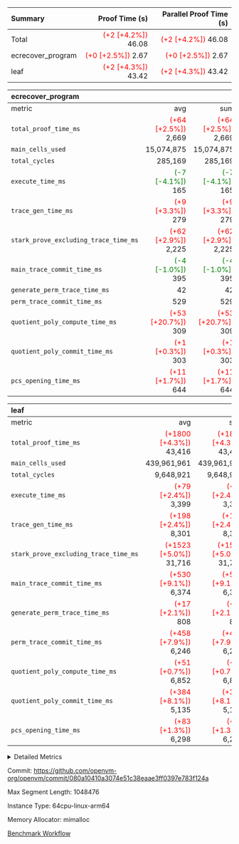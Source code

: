 | Summary | Proof Time (s) | Parallel Proof Time (s) |
|:---|---:|---:|
| Total | <span style='color: red'>(+2 [+4.2%])</span> 46.08 | <span style='color: red'>(+2 [+4.2%])</span> 46.08 |
| ecrecover_program | <span style='color: red'>(+0 [+2.5%])</span> 2.67 | <span style='color: red'>(+0 [+2.5%])</span> 2.67 |
| leaf | <span style='color: red'>(+2 [+4.3%])</span> 43.42 | <span style='color: red'>(+2 [+4.3%])</span> 43.42 |


| ecrecover_program |||||
|:---|---:|---:|---:|---:|
|metric|avg|sum|max|min|
| `total_proof_time_ms ` | <span style='color: red'>(+64 [+2.5%])</span> 2,669 | <span style='color: red'>(+64 [+2.5%])</span> 2,669 | <span style='color: red'>(+64 [+2.5%])</span> 2,669 | <span style='color: red'>(+64 [+2.5%])</span> 2,669 |
| `main_cells_used     ` |  15,074,875 |  15,074,875 |  15,074,875 |  15,074,875 |
| `total_cycles        ` |  285,169 |  285,169 |  285,169 |  285,169 |
| `execute_time_ms     ` | <span style='color: green'>(-7 [-4.1%])</span> 165 | <span style='color: green'>(-7 [-4.1%])</span> 165 | <span style='color: green'>(-7 [-4.1%])</span> 165 | <span style='color: green'>(-7 [-4.1%])</span> 165 |
| `trace_gen_time_ms   ` | <span style='color: red'>(+9 [+3.3%])</span> 279 | <span style='color: red'>(+9 [+3.3%])</span> 279 | <span style='color: red'>(+9 [+3.3%])</span> 279 | <span style='color: red'>(+9 [+3.3%])</span> 279 |
| `stark_prove_excluding_trace_time_ms` | <span style='color: red'>(+62 [+2.9%])</span> 2,225 | <span style='color: red'>(+62 [+2.9%])</span> 2,225 | <span style='color: red'>(+62 [+2.9%])</span> 2,225 | <span style='color: red'>(+62 [+2.9%])</span> 2,225 |
| `main_trace_commit_time_ms` | <span style='color: green'>(-4 [-1.0%])</span> 395 | <span style='color: green'>(-4 [-1.0%])</span> 395 | <span style='color: green'>(-4 [-1.0%])</span> 395 | <span style='color: green'>(-4 [-1.0%])</span> 395 |
| `generate_perm_trace_time_ms` |  42 |  42 |  42 |  42 |
| `perm_trace_commit_time_ms` |  529 |  529 |  529 |  529 |
| `quotient_poly_compute_time_ms` | <span style='color: red'>(+53 [+20.7%])</span> 309 | <span style='color: red'>(+53 [+20.7%])</span> 309 | <span style='color: red'>(+53 [+20.7%])</span> 309 | <span style='color: red'>(+53 [+20.7%])</span> 309 |
| `quotient_poly_commit_time_ms` | <span style='color: red'>(+1 [+0.3%])</span> 303 | <span style='color: red'>(+1 [+0.3%])</span> 303 | <span style='color: red'>(+1 [+0.3%])</span> 303 | <span style='color: red'>(+1 [+0.3%])</span> 303 |
| `pcs_opening_time_ms ` | <span style='color: red'>(+11 [+1.7%])</span> 644 | <span style='color: red'>(+11 [+1.7%])</span> 644 | <span style='color: red'>(+11 [+1.7%])</span> 644 | <span style='color: red'>(+11 [+1.7%])</span> 644 |

| leaf |||||
|:---|---:|---:|---:|---:|
|metric|avg|sum|max|min|
| `total_proof_time_ms ` | <span style='color: red'>(+1800 [+4.3%])</span> 43,416 | <span style='color: red'>(+1800 [+4.3%])</span> 43,416 | <span style='color: red'>(+1800 [+4.3%])</span> 43,416 | <span style='color: red'>(+1800 [+4.3%])</span> 43,416 |
| `main_cells_used     ` |  439,961,961 |  439,961,961 |  439,961,961 |  439,961,961 |
| `total_cycles        ` |  9,648,921 |  9,648,921 |  9,648,921 |  9,648,921 |
| `execute_time_ms     ` | <span style='color: red'>(+79 [+2.4%])</span> 3,399 | <span style='color: red'>(+79 [+2.4%])</span> 3,399 | <span style='color: red'>(+79 [+2.4%])</span> 3,399 | <span style='color: red'>(+79 [+2.4%])</span> 3,399 |
| `trace_gen_time_ms   ` | <span style='color: red'>(+198 [+2.4%])</span> 8,301 | <span style='color: red'>(+198 [+2.4%])</span> 8,301 | <span style='color: red'>(+198 [+2.4%])</span> 8,301 | <span style='color: red'>(+198 [+2.4%])</span> 8,301 |
| `stark_prove_excluding_trace_time_ms` | <span style='color: red'>(+1523 [+5.0%])</span> 31,716 | <span style='color: red'>(+1523 [+5.0%])</span> 31,716 | <span style='color: red'>(+1523 [+5.0%])</span> 31,716 | <span style='color: red'>(+1523 [+5.0%])</span> 31,716 |
| `main_trace_commit_time_ms` | <span style='color: red'>(+530 [+9.1%])</span> 6,374 | <span style='color: red'>(+530 [+9.1%])</span> 6,374 | <span style='color: red'>(+530 [+9.1%])</span> 6,374 | <span style='color: red'>(+530 [+9.1%])</span> 6,374 |
| `generate_perm_trace_time_ms` | <span style='color: red'>(+17 [+2.1%])</span> 808 | <span style='color: red'>(+17 [+2.1%])</span> 808 | <span style='color: red'>(+17 [+2.1%])</span> 808 | <span style='color: red'>(+17 [+2.1%])</span> 808 |
| `perm_trace_commit_time_ms` | <span style='color: red'>(+458 [+7.9%])</span> 6,246 | <span style='color: red'>(+458 [+7.9%])</span> 6,246 | <span style='color: red'>(+458 [+7.9%])</span> 6,246 | <span style='color: red'>(+458 [+7.9%])</span> 6,246 |
| `quotient_poly_compute_time_ms` | <span style='color: red'>(+51 [+0.7%])</span> 6,852 | <span style='color: red'>(+51 [+0.7%])</span> 6,852 | <span style='color: red'>(+51 [+0.7%])</span> 6,852 | <span style='color: red'>(+51 [+0.7%])</span> 6,852 |
| `quotient_poly_commit_time_ms` | <span style='color: red'>(+384 [+8.1%])</span> 5,135 | <span style='color: red'>(+384 [+8.1%])</span> 5,135 | <span style='color: red'>(+384 [+8.1%])</span> 5,135 | <span style='color: red'>(+384 [+8.1%])</span> 5,135 |
| `pcs_opening_time_ms ` | <span style='color: red'>(+83 [+1.3%])</span> 6,298 | <span style='color: red'>(+83 [+1.3%])</span> 6,298 | <span style='color: red'>(+83 [+1.3%])</span> 6,298 | <span style='color: red'>(+83 [+1.3%])</span> 6,298 |



<details>
<summary>Detailed Metrics</summary>

| group | num_segments | keygen_time_ms | commit_exe_time_ms |
| --- | --- | --- | --- |
| ecrecover_program | 1 | 1,167 | 10 | 

| group | air_name | quotient_deg | interactions | constraints |
| --- | --- | --- | --- | --- |
| ecrecover_program | AccessAdapterAir<16> | 2 | 5 | 14 | 
| ecrecover_program | AccessAdapterAir<2> | 2 | 5 | 14 | 
| ecrecover_program | AccessAdapterAir<32> | 2 | 5 | 14 | 
| ecrecover_program | AccessAdapterAir<4> | 2 | 5 | 14 | 
| ecrecover_program | AccessAdapterAir<64> | 2 | 5 | 14 | 
| ecrecover_program | AccessAdapterAir<8> | 2 | 5 | 14 | 
| ecrecover_program | BitwiseOperationLookupAir<8> | 2 | 2 | 4 | 
| ecrecover_program | KeccakVmAir | 2 | 321 | 4,571 | 
| ecrecover_program | MemoryMerkleAir<8> | 2 | 4 | 40 | 
| ecrecover_program | PersistentBoundaryAir<8> | 2 | 3 | 6 | 
| ecrecover_program | PhantomAir | 2 | 3 | 5 | 
| ecrecover_program | Poseidon2PeripheryAir<BabyBearParameters>, 1> | 2 | 1 | 286 | 
| ecrecover_program | ProgramAir | 1 | 1 | 4 | 
| ecrecover_program | RangeTupleCheckerAir<2> | 1 | 1 | 4 | 
| ecrecover_program | VariableRangeCheckerAir | 1 | 1 | 4 | 
| ecrecover_program | VmAirWrapper<Rv32BaseAluAdapterAir, BaseAluCoreAir<4, 8> | 2 | 19 | 43 | 
| ecrecover_program | VmAirWrapper<Rv32BaseAluAdapterAir, LessThanCoreAir<4, 8> | 2 | 17 | 39 | 
| ecrecover_program | VmAirWrapper<Rv32BaseAluAdapterAir, ShiftCoreAir<4, 8> | 2 | 23 | 90 | 
| ecrecover_program | VmAirWrapper<Rv32BranchAdapterAir, BranchEqualCoreAir<4> | 2 | 11 | 25 | 
| ecrecover_program | VmAirWrapper<Rv32BranchAdapterAir, BranchLessThanCoreAir<4, 8> | 2 | 13 | 41 | 
| ecrecover_program | VmAirWrapper<Rv32CondRdWriteAdapterAir, Rv32JalLuiCoreAir> | 2 | 10 | 22 | 
| ecrecover_program | VmAirWrapper<Rv32HintStoreAdapterAir, Rv32HintStoreCoreAir> | 2 | 15 | 17 | 
| ecrecover_program | VmAirWrapper<Rv32IsEqualModAdapterAir<2, 1, 32, 32>, ModularIsEqualCoreAir<32, 4, 8> | 2 | 25 | 223 | 
| ecrecover_program | VmAirWrapper<Rv32JalrAdapterAir, Rv32JalrCoreAir> | 2 | 16 | 20 | 
| ecrecover_program | VmAirWrapper<Rv32LoadStoreAdapterAir, LoadSignExtendCoreAir<4, 8> | 2 | 18 | 33 | 
| ecrecover_program | VmAirWrapper<Rv32LoadStoreAdapterAir, LoadStoreCoreAir<4> | 2 | 17 | 38 | 
| ecrecover_program | VmAirWrapper<Rv32MultAdapterAir, DivRemCoreAir<4, 8> | 2 | 25 | 88 | 
| ecrecover_program | VmAirWrapper<Rv32MultAdapterAir, MulHCoreAir<4, 8> | 2 | 24 | 38 | 
| ecrecover_program | VmAirWrapper<Rv32MultAdapterAir, MultiplicationCoreAir<4, 8> | 2 | 19 | 26 | 
| ecrecover_program | VmAirWrapper<Rv32RdWriteAdapterAir, Rv32AuipcCoreAir> | 2 | 11 | 15 | 
| ecrecover_program | VmAirWrapper<Rv32VecHeapAdapterAir<1, 2, 2, 32, 32>, FieldExpressionCoreAir> | 2 | 411 | 449 | 
| ecrecover_program | VmAirWrapper<Rv32VecHeapAdapterAir<2, 1, 1, 32, 32>, ModularAddSubCoreAir> | 2 | 94 | 126 | 
| ecrecover_program | VmAirWrapper<Rv32VecHeapAdapterAir<2, 1, 1, 32, 32>, ModularMulDivCoreAir> | 2 | 156 | 188 | 
| ecrecover_program | VmAirWrapper<Rv32VecHeapAdapterAir<2, 2, 2, 32, 32>, FieldExpressionCoreAir> | 2 | 422 | 456 | 
| ecrecover_program | VmConnectorAir | 2 | 3 | 9 | 
| leaf | AccessAdapterAir<2> | 4 | 5 | 12 | 
| leaf | AccessAdapterAir<4> | 4 | 5 | 12 | 
| leaf | AccessAdapterAir<8> | 4 | 5 | 12 | 
| leaf | FriReducedOpeningAir | 4 | 35 | 59 | 
| leaf | NativePoseidon2Air<BabyBearParameters>, 1> | 4 | 31 | 302 | 
| leaf | PhantomAir | 4 | 3 | 4 | 
| leaf | ProgramAir | 1 | 1 | 4 | 
| leaf | VariableRangeCheckerAir | 1 | 1 | 4 | 
| leaf | VmAirWrapper<BranchNativeAdapterAir, BranchEqualCoreAir<1> | 2 | 11 | 23 | 
| leaf | VmAirWrapper<JalNativeAdapterAir, JalCoreAir> | 4 | 7 | 6 | 
| leaf | VmAirWrapper<NativeAdapterAir<2, 0>, PublicValuesCoreAir> | 4 | 11 | 23 | 
| leaf | VmAirWrapper<NativeAdapterAir<2, 1>, FieldArithmeticCoreAir> | 4 | 15 | 23 | 
| leaf | VmAirWrapper<NativeLoadStoreAdapterAir<1>, NativeLoadStoreCoreAir<1> | 4 | 19 | 31 | 
| leaf | VmAirWrapper<NativeVectorizedAdapterAir<4>, FieldExtensionCoreAir> | 4 | 15 | 23 | 
| leaf | VmConnectorAir | 4 | 3 | 8 | 
| leaf | VolatileBoundaryAir | 4 | 4 | 16 | 

| group | air_name | idx | rows | prep_cols | perm_cols | main_cols | cells |
| --- | --- | --- | --- | --- | --- | --- | --- |
| leaf | AccessAdapterAir<2> | 0 | 2,097,152 |  | 16 | 11 | 56,623,104 | 
| leaf | AccessAdapterAir<4> | 0 | 1,048,576 |  | 16 | 13 | 30,408,704 | 
| leaf | AccessAdapterAir<8> | 0 | 262,144 |  | 16 | 17 | 8,650,752 | 
| leaf | FriReducedOpeningAir | 0 | 1,048,576 |  | 76 | 64 | 146,800,640 | 
| leaf | NativePoseidon2Air<BabyBearParameters>, 1> | 0 | 131,072 |  | 36 | 348 | 50,331,648 | 
| leaf | PhantomAir | 0 | 32,768 |  | 8 | 6 | 458,752 | 
| leaf | ProgramAir | 0 | 1,048,576 |  | 8 | 10 | 18,874,368 | 
| leaf | VariableRangeCheckerAir | 0 | 262,144 | 2 | 8 | 1 | 2,359,296 | 
| leaf | VmAirWrapper<BranchNativeAdapterAir, BranchEqualCoreAir<1> | 0 | 4,194,304 |  | 28 | 23 | 213,909,504 | 
| leaf | VmAirWrapper<JalNativeAdapterAir, JalCoreAir> | 0 | 131,072 |  | 12 | 10 | 2,883,584 | 
| leaf | VmAirWrapper<NativeAdapterAir<2, 0>, PublicValuesCoreAir> | 0 | 64 |  | 16 | 23 | 2,496 | 
| leaf | VmAirWrapper<NativeAdapterAir<2, 1>, FieldArithmeticCoreAir> | 0 | 4,194,304 |  | 20 | 30 | 209,715,200 | 
| leaf | VmAirWrapper<NativeLoadStoreAdapterAir<1>, NativeLoadStoreCoreAir<1> | 0 | 4,194,304 |  | 24 | 41 | 272,629,760 | 
| leaf | VmAirWrapper<NativeVectorizedAdapterAir<4>, FieldExtensionCoreAir> | 0 | 262,144 |  | 20 | 40 | 15,728,640 | 
| leaf | VmConnectorAir | 0 | 2 | 1 | 8 | 4 | 24 | 
| leaf | VolatileBoundaryAir | 0 | 2,097,152 |  | 8 | 11 | 39,845,888 | 

| group | air_name | segment | rows | prep_cols | perm_cols | main_cols | cells |
| --- | --- | --- | --- | --- | --- | --- | --- |
| ecrecover_program | AccessAdapterAir<16> | 0 | 16,384 |  | 24 | 25 | 802,816 | 
| ecrecover_program | AccessAdapterAir<2> | 0 | 256 |  | 24 | 11 | 8,960 | 
| ecrecover_program | AccessAdapterAir<32> | 0 | 8,192 |  | 24 | 41 | 532,480 | 
| ecrecover_program | AccessAdapterAir<4> | 0 | 128 |  | 24 | 13 | 4,736 | 
| ecrecover_program | AccessAdapterAir<8> | 0 | 32,768 |  | 24 | 17 | 1,343,488 | 
| ecrecover_program | BitwiseOperationLookupAir<8> | 0 | 65,536 | 3 | 8 | 2 | 655,360 | 
| ecrecover_program | KeccakVmAir | 0 | 128 |  | 1,288 | 3,164 | 569,856 | 
| ecrecover_program | MemoryMerkleAir<8> | 0 | 4,096 |  | 20 | 32 | 212,992 | 
| ecrecover_program | PersistentBoundaryAir<8> | 0 | 4,096 |  | 12 | 20 | 131,072 | 
| ecrecover_program | PhantomAir | 0 | 64 |  | 12 | 6 | 1,152 | 
| ecrecover_program | Poseidon2PeripheryAir<BabyBearParameters>, 1> | 0 | 4,096 |  | 8 | 300 | 1,261,568 | 
| ecrecover_program | ProgramAir | 0 | 16,384 |  | 8 | 10 | 294,912 | 
| ecrecover_program | RangeTupleCheckerAir<2> | 0 | 524,288 | 2 | 8 | 1 | 4,718,592 | 
| ecrecover_program | VariableRangeCheckerAir | 0 | 262,144 | 2 | 8 | 1 | 2,359,296 | 
| ecrecover_program | VmAirWrapper<Rv32BaseAluAdapterAir, BaseAluCoreAir<4, 8> | 0 | 131,072 |  | 80 | 36 | 15,204,352 | 
| ecrecover_program | VmAirWrapper<Rv32BaseAluAdapterAir, LessThanCoreAir<4, 8> | 0 | 2,048 |  | 40 | 37 | 157,696 | 
| ecrecover_program | VmAirWrapper<Rv32BaseAluAdapterAir, ShiftCoreAir<4, 8> | 0 | 16,384 |  | 52 | 53 | 1,720,320 | 
| ecrecover_program | VmAirWrapper<Rv32BranchAdapterAir, BranchEqualCoreAir<4> | 0 | 16,384 |  | 48 | 26 | 1,212,416 | 
| ecrecover_program | VmAirWrapper<Rv32BranchAdapterAir, BranchLessThanCoreAir<4, 8> | 0 | 32,768 |  | 56 | 32 | 2,883,584 | 
| ecrecover_program | VmAirWrapper<Rv32CondRdWriteAdapterAir, Rv32JalLuiCoreAir> | 0 | 8,192 |  | 44 | 18 | 507,904 | 
| ecrecover_program | VmAirWrapper<Rv32HintStoreAdapterAir, Rv32HintStoreCoreAir> | 0 | 256 |  | 36 | 26 | 15,872 | 
| ecrecover_program | VmAirWrapper<Rv32IsEqualModAdapterAir<2, 1, 32, 32>, ModularIsEqualCoreAir<32, 4, 8> | 0 | 4,096 |  | 56 | 166 | 909,312 | 
| ecrecover_program | VmAirWrapper<Rv32JalrAdapterAir, Rv32JalrCoreAir> | 0 | 8,192 |  | 36 | 28 | 524,288 | 
| ecrecover_program | VmAirWrapper<Rv32LoadStoreAdapterAir, LoadSignExtendCoreAir<4, 8> | 0 | 4,096 |  | 76 | 35 | 454,656 | 
| ecrecover_program | VmAirWrapper<Rv32LoadStoreAdapterAir, LoadStoreCoreAir<4> | 0 | 131,072 |  | 72 | 40 | 14,680,064 | 
| ecrecover_program | VmAirWrapper<Rv32MultAdapterAir, MulHCoreAir<4, 8> | 0 | 8 |  | 100 | 39 | 1,112 | 
| ecrecover_program | VmAirWrapper<Rv32MultAdapterAir, MultiplicationCoreAir<4, 8> | 0 | 4,096 |  | 80 | 31 | 454,656 | 
| ecrecover_program | VmAirWrapper<Rv32RdWriteAdapterAir, Rv32AuipcCoreAir> | 0 | 4,096 |  | 28 | 21 | 200,704 | 
| ecrecover_program | VmAirWrapper<Rv32VecHeapAdapterAir<1, 2, 2, 32, 32>, FieldExpressionCoreAir> | 0 | 2,048 |  | 828 | 543 | 2,807,808 | 
| ecrecover_program | VmAirWrapper<Rv32VecHeapAdapterAir<2, 1, 1, 32, 32>, ModularAddSubCoreAir> | 0 | 8 |  | 192 | 199 | 3,128 | 
| ecrecover_program | VmAirWrapper<Rv32VecHeapAdapterAir<2, 1, 1, 32, 32>, ModularMulDivCoreAir> | 0 | 16 |  | 316 | 261 | 9,232 | 
| ecrecover_program | VmAirWrapper<Rv32VecHeapAdapterAir<2, 2, 2, 32, 32>, FieldExpressionCoreAir> | 0 | 1,024 |  | 848 | 619 | 1,502,208 | 
| ecrecover_program | VmConnectorAir | 0 | 2 | 1 | 12 | 4 | 32 | 

| group | idx | trace_gen_time_ms | total_proof_time_ms | total_cycles | total_cells | stark_prove_excluding_trace_time_ms | quotient_poly_compute_time_ms | quotient_poly_commit_time_ms | perm_trace_commit_time_ms | pcs_opening_time_ms | main_trace_commit_time_ms | main_cells_used | generate_perm_trace_time_ms | execute_time_ms |
| --- | --- | --- | --- | --- | --- | --- | --- | --- | --- | --- | --- | --- | --- | --- |
| leaf | 0 | 8,301 | 43,416 | 9,648,921 | 1,069,222,360 | 31,716 | 6,852 | 5,135 | 6,246 | 6,298 | 6,374 | 439,961,961 | 808 | 3,399 | 

| group | segment | trace_gen_time_ms | total_proof_time_ms | total_cycles | total_cells | stark_prove_excluding_trace_time_ms | quotient_poly_compute_time_ms | quotient_poly_commit_time_ms | perm_trace_commit_time_ms | pcs_opening_time_ms | main_trace_commit_time_ms | main_cells_used | generate_perm_trace_time_ms | execute_time_ms |
| --- | --- | --- | --- | --- | --- | --- | --- | --- | --- | --- | --- | --- | --- | --- |
| ecrecover_program | 0 | 279 | 2,669 | 285,169 | 56,159,799 | 2,225 | 309 | 303 | 529 | 644 | 395 | 15,074,875 | 42 | 165 | 

</details>


Commit: https://github.com/openvm-org/openvm/commit/080a10410a3074e51c38eaae3ff0397e783f124a

Max Segment Length: 1048476

Instance Type: 64cpu-linux-arm64

Memory Allocator: mimalloc

[Benchmark Workflow](https://github.com/openvm-org/openvm/actions/runs/12661093985)
